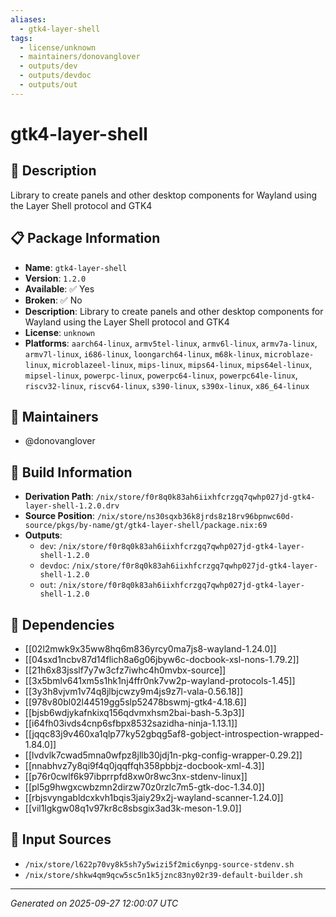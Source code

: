 ```yaml
---
aliases:
  - gtk4-layer-shell
tags:
  - license/unknown
  - maintainers/donovanglover
  - outputs/dev
  - outputs/devdoc
  - outputs/out
---
```


# gtk4-layer-shell

## 📝 Description

Library to create panels and other desktop components for Wayland using the Layer Shell protocol and GTK4

## 📋 Package Information

- **Name**: `gtk4-layer-shell`
- **Version**: `1.2.0`
- **Available**: ✅ Yes
- **Broken**: ✅ No
- **Description**: Library to create panels and other desktop components for Wayland using the Layer Shell protocol and GTK4
- **License**: `unknown`
- **Platforms**: `aarch64-linux`, `armv5tel-linux`, `armv6l-linux`, `armv7a-linux`, `armv7l-linux`, `i686-linux`, `loongarch64-linux`, `m68k-linux`, `microblaze-linux`, `microblazeel-linux`, `mips-linux`, `mips64-linux`, `mips64el-linux`, `mipsel-linux`, `powerpc-linux`, `powerpc64-linux`, `powerpc64le-linux`, `riscv32-linux`, `riscv64-linux`, `s390-linux`, `s390x-linux`, `x86_64-linux`
## 👥 Maintainers

- @donovanglover


## 🔧 Build Information

- **Derivation Path**: `/nix/store/f0r8q0k83ah6iixhfcrzgq7qwhp027jd-gtk4-layer-shell-1.2.0.drv`
- **Source Position**: `/nix/store/ns30sqxb36k8jrds8z18rv96bpnwc60d-source/pkgs/by-name/gt/gtk4-layer-shell/package.nix:69`
- **Outputs**:
  - `dev`:  `/nix/store/f0r8q0k83ah6iixhfcrzgq7qwhp027jd-gtk4-layer-shell-1.2.0`
  - `devdoc`:  `/nix/store/f0r8q0k83ah6iixhfcrzgq7qwhp027jd-gtk4-layer-shell-1.2.0`
  - `out`:  `/nix/store/f0r8q0k83ah6iixhfcrzgq7qwhp027jd-gtk4-layer-shell-1.2.0`

## 🔗 Dependencies

- [[02l2mwk9x35ww8hq6m836yrcy0ma7js8-wayland-1.24.0]]
- [[04sxd1ncbv87d14flich8a6g06jbyw6c-docbook-xsl-nons-1.79.2]]
- [[21h6x83jsslf7y7w3cfz7iwhc4h0mvbx-source]]
- [[3x5bmlv641xm5s1hk1nj4ffr0nk7vw2p-wayland-protocols-1.45]]
- [[3y3h8vjvm1v74q8jlbjcwzy9m4js9z7l-vala-0.56.18]]
- [[978v80bl02l44519gg5slp52478bswmj-gtk4-4.18.6]]
- [[bjsb6wdjykafnkixq156qdvmxhsm2bai-bash-5.3p3]]
- [[i64fh03ivds4cnp6sfbpx8532sazidha-ninja-1.13.1]]
- [[jqqc83j9v460xa1qlp77ky52gbqg5af8-gobject-introspection-wrapped-1.84.0]]
- [[lvdvlk7cwad5mna0wfpz8jllb30jdj1n-pkg-config-wrapper-0.29.2]]
- [[nnabhvz7y8qi9f4q0jqqffqh358pbbjz-docbook-xml-4.3]]
- [[p76r0cwlf6k97ibprrpfd8xw0r8wc3nx-stdenv-linux]]
- [[pl5g9hwgxcwbzmn2dirzw70z0rzlc7m5-gtk-doc-1.34.0]]
- [[rbjsvyngabldcxkvh1bqis3jaiy29x2j-wayland-scanner-1.24.0]]
- [[vil1lgkgw08q1v97kr8c8sbsgix3ad3k-meson-1.9.0]]

## 📁 Input Sources

- `/nix/store/l622p70vy8k5sh7y5wizi5f2mic6ynpg-source-stdenv.sh`
- `/nix/store/shkw4qm9qcw5sc5n1k5jznc83ny02r39-default-builder.sh`

---
*Generated on 2025-09-27 12:00:07 UTC*
